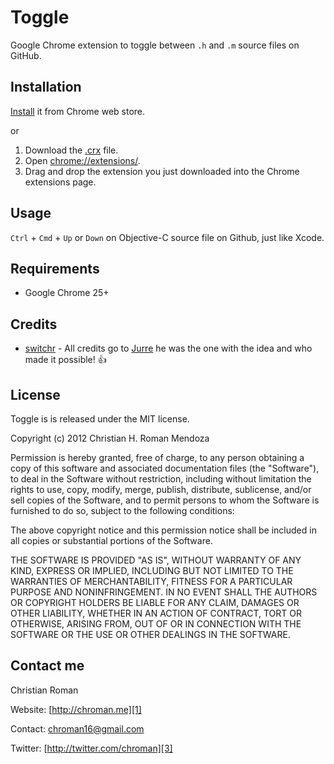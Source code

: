 Toggle
=======================
Google Chrome extension to toggle between `.h` and `.m` source files on GitHub.

Installation
---
[Install][5] it from Chrome web store.

or

1. Download the [.crx][6] file.
1. Open [chrome://extensions/][7].
1. Drag and drop the extension you just downloaded into the Chrome extensions page.

Usage
---
`Ctrl` + `Cmd` + `Up` or `Down` on Objective-C source file on Github, just like Xcode.

Requirements
----------
* Google Chrome 25+

Credits
----------
* [switchr][4] - All credits go to [Jurre][8] he was the one with the idea and who made it possible! 👍

## License
Toggle is is released under the MIT license.

Copyright (c) 2012 Christian H. Roman Mendoza

Permission is hereby granted, free of charge, to any person obtaining a copy
of this software and associated documentation files (the "Software"), to deal
in the Software without restriction, including without limitation the rights
to use, copy, modify, merge, publish, distribute, sublicense, and/or sell
copies of the Software, and to permit persons to whom the Software is
furnished to do so, subject to the following conditions:

The above copyright notice and this permission notice shall be included in
all copies or substantial portions of the Software.

THE SOFTWARE IS PROVIDED "AS IS", WITHOUT WARRANTY OF ANY KIND, EXPRESS OR
IMPLIED, INCLUDING BUT NOT LIMITED TO THE WARRANTIES OF MERCHANTABILITY,
FITNESS FOR A PARTICULAR PURPOSE AND NONINFRINGEMENT. IN NO EVENT SHALL THE
AUTHORS OR COPYRIGHT HOLDERS BE LIABLE FOR ANY CLAIM, DAMAGES OR OTHER
LIABILITY, WHETHER IN AN ACTION OF CONTRACT, TORT OR OTHERWISE, ARISING FROM,
OUT OF OR IN CONNECTION WITH THE SOFTWARE OR THE USE OR OTHER DEALINGS IN
THE SOFTWARE.

Contact me
----------

Christian Roman
  
Website: [http://chroman.me][1]

Contact: [chroman16@gmail.com][2]

Twitter: [http://twitter.com/chroman][3] 

  [1]: http://chroman.me
  [2]: mailto:chroman16@gmail.com
  [3]: http://twitter.com/chroman
  [4]: https://github.com/jurre/switchr
  [5]: https://chrome.google.com/webstore/detail/toggle/pihgadddkgfkmhdbpecclkioldgenbil
  [6]: https://github.com/chroman/Toggle/raw/master/Toggle.crx
  [7]: chrome://chrome/extensions/
  [8]: https://github.com/jurre
